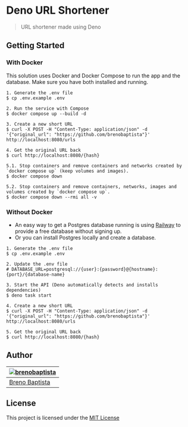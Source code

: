 # Deno URL Shortener

> URL shortener made using Deno

## Getting Started

### With Docker

This solution uses Docker and Docker Compose to run the app and the database.
Make sure you have both installed and running.

```
1. Generate the .env file
$ cp .env.example .env

2. Run the service with Compose
$ docker compose up --build -d

3. Create a new short URL
$ curl -X POST -H "Content-Type: application/json" -d '{"original_url": "https://github.com/brenobaptista"}' http://localhost:8080/urls

4. Get the original URL back
$ curl http://localhost:8080/{hash}

5.1. Stop containers and remove containers and networks created by `docker compose up` (keep volumes and images).
$ docker compose down

5.2. Stop containers and remove containers, networks, images and volumes created by `docker compose up`.
$ docker compose down --rmi all -v
```

### Without Docker

- An easy way to get a Postgres database running is using
  [Railway](https://railway.app/) to provide a free database without signing up.
- Or you can install Postgres locally and create a database.

```
1. Generate the .env file
$ cp .env.example .env

2. Update the .env file
# DATABASE_URL=postgresql://{user}:{password}@{hostname}:{port}/{database-name}

3. Start the API (Deno automatically detects and installs dependencies)
$ deno task start

4. Create a new short URL
$ curl -X POST -H "Content-Type: application/json" -d '{"original_url": "https://github.com/brenobaptista"}' http://localhost:8080/urls

5. Get the original URL back
$ curl http://localhost:8080/{hash}
```

## Author

| [![brenobaptista](https://avatars1.githubusercontent.com/u/47641641?s=120&v=4)](https://github.com/brenobaptista) |
| ----------------------------------------------------------------------------------------------------------------- |
| [Breno Baptista](https://github.com/brenobaptista)                                                                |

## License

This project is licensed under the [MIT License](/LICENSE)
